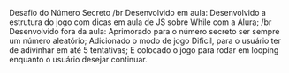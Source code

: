 Desafio do Número Secreto
/br
Desenvolvido em aula:
Desenvolvido a estrutura do jogo com dicas em aula de JS sobre While com a Alura;
/br
Desenvolvido fora da aula: 
Aprimorado para o número secreto ser sempre um número aleatório;
Adicionado o modo de jogo Dificil, para o usuário ter de adivinhar em até 5 tentativas;
E colocado o jogo para rodar em looping enquanto o usuário desejar continuar.
